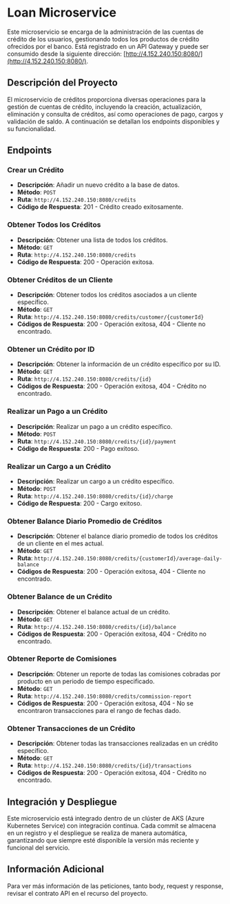 # Loan Microservice

Este microservicio se encarga de la administración de las cuentas de crédito de los usuarios, gestionando todos los productos de crédito ofrecidos por el banco. Está registrado en un API Gateway y puede ser consumido desde la siguiente dirección: [http://4.152.240.150:8080/](http://4.152.240.150:8080/).

## Descripción del Proyecto

El microservicio de créditos proporciona diversas operaciones para la gestión de cuentas de crédito, incluyendo la creación, actualización, eliminación y consulta de créditos, así como operaciones de pago, cargos y validación de saldo. A continuación se detallan los endpoints disponibles y su funcionalidad.

## Endpoints

### Crear un Crédito
- **Descripción**: Añadir un nuevo crédito a la base de datos.
- **Método**: `POST`
- **Ruta**: `http://4.152.240.150:8080/credits`
- **Código de Respuesta**: 201 - Crédito creado exitosamente.

### Obtener Todos los Créditos
- **Descripción**: Obtener una lista de todos los créditos.
- **Método**: `GET`
- **Ruta**: `http://4.152.240.150:8080/credits`
- **Código de Respuesta**: 200 - Operación exitosa.

### Obtener Créditos de un Cliente
- **Descripción**: Obtener todos los créditos asociados a un cliente específico.
- **Método**: `GET`
- **Ruta**: `http://4.152.240.150:8080/credits/customer/{customerId}`
- **Códigos de Respuesta**: 200 - Operación exitosa, 404 - Cliente no encontrado.

### Obtener un Crédito por ID
- **Descripción**: Obtener la información de un crédito específico por su ID.
- **Método**: `GET`
- **Ruta**: `http://4.152.240.150:8080/credits/{id}`
- **Códigos de Respuesta**: 200 - Operación exitosa, 404 - Crédito no encontrado.

### Realizar un Pago a un Crédito
- **Descripción**: Realizar un pago a un crédito específico.
- **Método**: `POST`
- **Ruta**: `http://4.152.240.150:8080/credits/{id}/payment`
- **Código de Respuesta**: 200 - Pago exitoso.

### Realizar un Cargo a un Crédito
- **Descripción**: Realizar un cargo a un crédito específico.
- **Método**: `POST`
- **Ruta**: `http://4.152.240.150:8080/credits/{id}/charge`
- **Código de Respuesta**: 200 - Cargo exitoso.

### Obtener Balance Diario Promedio de Créditos
- **Descripción**: Obtener el balance diario promedio de todos los créditos de un cliente en el mes actual.
- **Método**: `GET`
- **Ruta**: `http://4.152.240.150:8080/credits/{customerId}/average-daily-balance`
- **Códigos de Respuesta**: 200 - Operación exitosa, 404 - Cliente no encontrado.

### Obtener Balance de un Crédito
- **Descripción**: Obtener el balance actual de un crédito.
- **Método**: `GET`
- **Ruta**: `http://4.152.240.150:8080/credits/{id}/balance`
- **Códigos de Respuesta**: 200 - Operación exitosa, 404 - Crédito no encontrado.

### Obtener Reporte de Comisiones
- **Descripción**: Obtener un reporte de todas las comisiones cobradas por producto en un periodo de tiempo especificado.
- **Método**: `GET`
- **Ruta**: `http://4.152.240.150:8080/credits/commission-report`
- **Códigos de Respuesta**: 200 - Operación exitosa, 404 - No se encontraron transacciones para el rango de fechas dado.

### Obtener Transacciones de un Crédito
- **Descripción**: Obtener todas las transacciones realizadas en un crédito específico.
- **Método**: `GET`
- **Ruta**: `http://4.152.240.150:8080/credits/{id}/transactions`
- **Códigos de Respuesta**: 200 - Operación exitosa, 404 - Crédito no encontrado.

## Integración y Despliegue

Este microservicio está integrado dentro de un clúster de AKS (Azure Kubernetes Service) con integración continua. Cada commit se almacena en un registro y el despliegue se realiza de manera automática, garantizando que siempre esté disponible la versión más reciente y funcional del servicio.

## Información Adicional

Para ver más información de las peticiones, tanto body, request y response, revisar el contrato API en el recurso del proyecto.
